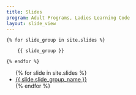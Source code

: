 ```yaml
---
title: Slides
program: Adult Programs, Ladies Learning Code
layout: slide_view
---
```

<section id="slide-content">

    {% for slide_group in site.slides %}

        {{ slide_group }}

    {% endfor %}

</section>

<section id="slide-navigation">
<ul>
{% for slide in site.slides %}
    <li><a href="#{{ slide.slide_group_name | slugify }}">{{ slide.slide_group_name }}</a></li>
{% endfor %}
</ul>
</section>